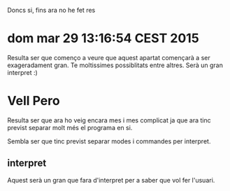 Doncs si, fins ara no he fet res


dom mar 29 13:16:54 CEST 2015
=
Resulta ser que començo a veure que aquest apartat començarà a ser exageradament gran.
Te moltissimes possiblitats entre altres. Serà un gran interpret :)

Vell
Pero
====

Resulta ser que ara ho veig encara mes i mes complicat ja que ara tinc previst separar molt més el programa en si.

Sembla ser que tinc previst separar modes i commandes per interpret.

interpret
-
Aquest serà un gran que fara d'interpret per a saber que vol fer l'usuari.
